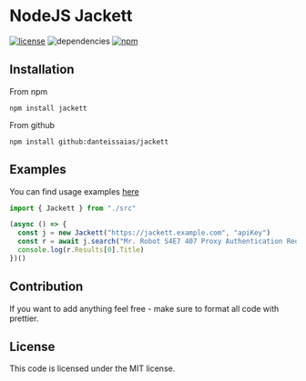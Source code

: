 # NodeJS Jackett

[![license](https://img.shields.io/github/license/danteissaias/jackett.svg)](https://github.com/danteissaias/vision/blob/master/LICENSE.md)
![dependencies](https://img.shields.io/david/danteissaias/jackett.svg)
[![npm](https://img.shields.io/npm/v/jackett.svg)](https://npmjs.com/jackett)

## Installation

From npm

```
npm install jackett
```

From github

```
npm install github:danteissaias/jackett
```

## Examples

You can find usage examples [here](examples)

```typescript
import { Jackett } from "./src"

(async () => {
  const j = new Jackett("https://jackett.example.com", "apiKey")
  const r = await j.search("Mr. Robot S4E7 407 Proxy Authentication Required")
  console.log(r.Results[0].Title)
})()

```

## Contribution

If you want to add anything feel free - make sure to format all code with prettier.

## License

This code is licensed under the MIT license.
